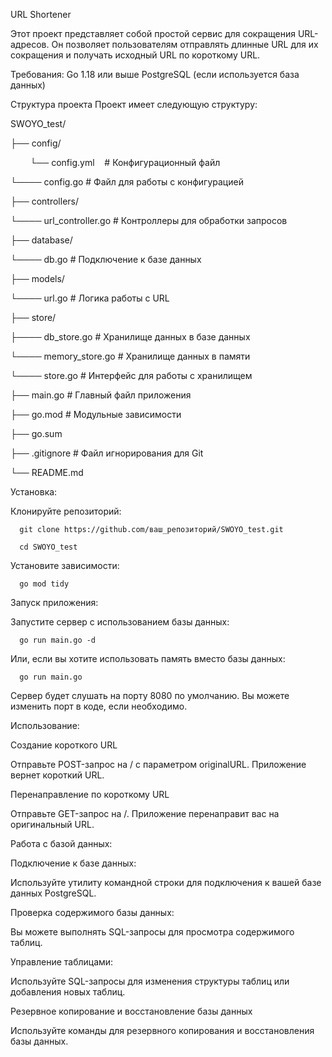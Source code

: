 URL Shortener 

Этот проект представляет собой простой сервис для сокращения URL-адресов. Он позволяет пользователям отправлять длинные URL для их сокращения и получать исходный URL по короткому URL.

Требования:
Go 1.18 или выше
PostgreSQL (если используется база данных)


Структура проекта
Проект имеет следующую структуру:

SWOYO_test/

├── config/

   &nbsp;&nbsp;&nbsp;&nbsp;&nbsp;&nbsp;&nbsp;&nbsp;└── config.yml&nbsp;&nbsp;&nbsp;&nbsp;# Конфигурационный файл

   └──── config.go                  # Файл для работы с конфигурацией

├── controllers/

   └──── url_controller.go # Контроллеры для обработки запросов

├── database/

   └──── db.go            # Подключение к базе данных

├── models/

   └──── url.go           # Логика работы с URL

├── store/

   ├──── db_store.go      # Хранилище данных в базе данных

   └──── memory_store.go  # Хранилище данных в памяти

   └──── store.go         # Интерфейс для работы с хранилищем

├── main.go              # Главный файл приложения

├── go.mod               # Модульные зависимости

├── go.sum  

├── .gitignore           # Файл игнорирования для Git

└── README.md            


Установка:

Клонируйте репозиторий:

      git clone https://github.com/ваш_репозиторий/SWOYO_test.git

      cd SWOYO_test

Установите зависимости:

      go mod tidy


Запуск приложения:

Запустите сервер с использованием базы данных:

      go run main.go -d

Или, если вы хотите использовать память вместо базы данных:

      go run main.go

Сервер будет слушать на порту 8080 по умолчанию. Вы можете изменить порт в коде, если необходимо.


Использование:

Создание короткого URL

Отправьте POST-запрос на / с параметром originalURL. Приложение вернет короткий URL.

Перенаправление по короткому URL

Отправьте GET-запрос на /<shortURL>. Приложение перенаправит вас на оригинальный URL.


Работа с базой данных:

Подключение к базе данных:


Используйте утилиту командной строки для подключения к вашей базе данных PostgreSQL.

Проверка содержимого базы данных:


Вы можете выполнять SQL-запросы для просмотра содержимого таблиц.

Управление таблицами:


Используйте SQL-запросы для изменения структуры таблиц или добавления новых таблиц.

Резервное копирование и восстановление базы данных

Используйте команды для резервного копирования и восстановления базы данных.

